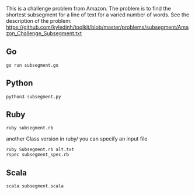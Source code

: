 This is a challenge problem from Amazon. The problem is to find the shortest subsegment for a line of text for a varied number of words. See the description of the problem: https://github.com/kyledinh/toolkit/blob/master/problems/subsegment/Amazon_Challenge_Subsegment.txt


Go
------
```
go run subsegment.go
```

Python
------
```
python3 subsegment.py
```

Ruby
----
```
ruby subsegment.rb
```
another Class version in ruby/ you can specify an input file
```
ruby Subsegment.rb alt.txt
rspec subsegment_spec.rb

```

Scala
-----
```
scala subsegment.scala
```
